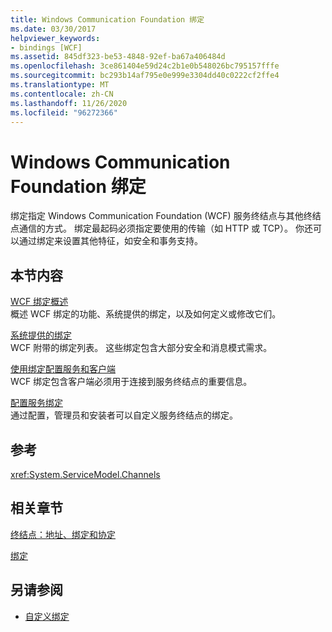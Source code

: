 ```yaml
---
title: Windows Communication Foundation 绑定
ms.date: 03/30/2017
helpviewer_keywords:
- bindings [WCF]
ms.assetid: 845df323-be53-4848-92ef-ba67a406484d
ms.openlocfilehash: 3ce861404e59d24c2b1e0b548026bc795157fffe
ms.sourcegitcommit: bc293b14af795e0e999e3304dd40c0222cf2ffe4
ms.translationtype: MT
ms.contentlocale: zh-CN
ms.lasthandoff: 11/26/2020
ms.locfileid: "96272366"
---
```

# <a name="windows-communication-foundation-bindings"></a>Windows Communication Foundation 绑定

绑定指定 Windows Communication Foundation (WCF) 服务终结点与其他终结点通信的方式。 绑定最起码必须指定要使用的传输（如 HTTP 或 TCP）。 你还可以通过绑定来设置其他特征，如安全和事务支持。  
  
## <a name="in-this-section"></a>本节内容  

 [WCF 绑定概述](bindings-overview.md)  
 概述 WCF 绑定的功能、系统提供的绑定，以及如何定义或修改它们。  
  
 [系统提供的绑定](system-provided-bindings.md)  
 WCF 附带的绑定列表。 这些绑定包含大部分安全和消息模式需求。  
  
 [使用绑定配置服务和客户端](using-bindings-to-configure-services-and-clients.md)  
 WCF 绑定包含客户端必须用于连接到服务终结点的重要信息。  
  
 [配置服务绑定](configuring-bindings-for-wcf-services.md)  
 通过配置，管理员和安装者可以自定义服务终结点的绑定。  
  
## <a name="reference"></a>参考  

 <xref:System.ServiceModel.Channels>  
  
## <a name="related-sections"></a>相关章节  

 [终结点：地址、绑定和协定](./feature-details/endpoints-addresses-bindings-and-contracts.md)  
  
 [绑定](./feature-details/bindings.md)  
  
## <a name="see-also"></a>另请参阅

- [自定义绑定](./extending/custom-bindings.md)
